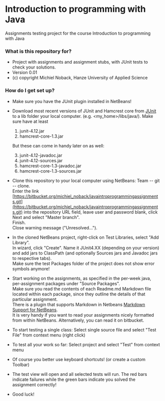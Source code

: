 # Introduction to programming with Java #

Assignments testing project for the course Introduction to programming with Java

### What is this repository for? ###

* Project with assignments and assignment stubs, with JUnit tests to check your solutions.
* Version 0.01
* (c) copyright Michiel Noback, Hanze University of Applied Science

### How do I get set up? ###

* Make sure you have the JUnit plugin installed in NetBeans!
* Download most recent versions of JUnit and Hamcrest core from [JUnit](https://github.com/junit-team/junit/wiki/Download-and-Install) to a lib folder your local computer. (e.g. <my_home>/libs/java/). Make sure have at least

    1. junit-4.12.jar
    2. hamcrest-core-1.3.jar

    But these can come in handy later on as well:

    3. junit-4.12-javadoc.jar
    4. junit-4.12-sources.jar
    5. hamcrest-core-1.3-javadoc.jar
    6. hamcrest-core-1.3-sources.jar

* Clone this repository to your local computer using NetBeans: Team -- git -- clone.  
Enter the link [https://bitbucket.org/michiel_noback/javaintroprogrammingassignments.git](https://bitbucket.org/michiel_noback/javaintroprogrammingassignments.git)
 into the repository URL field, leave user and password blank, click Next and select "Master branch".  
Finish.  
Close warning message ("Unresolved...").
 
* In the cloned NetBeans project, right-click on Test Libraries, select "Add Library".  
In wizard, click "Create". Name it JUnit4.XX (depending on your version) and add jars to ClassPath 
(and optionally Sources jars and Javadoc jars to respective tabs).  
Make sure the test Packages folder of the project does not show error symbols anymore!  

* Start working on the assignments, as specified in the per-week java, per-assignment packages under "Source Packages".  
Make sure you read the contents of each Readme.md Markdown file located within each package, since they outline the details of that particular assignment.  
There is a plugin that supports Markdown in Netbeans [Markdown Support for NetBeans](https://github.com/madflow/flow-netbeans-markdown).  
It is very handy if you want to read your assignments nicely formatted from within NetBeans. Alternatively, you can read it on bitbucket.  

* To start testing a single class: Select single source file and select "Test File" from context menu (right click)

* To test all your work so far: Select project and select "Test" from context menu

* Of course you better use keyboard shortcuts! (or create a custom Toolbar)

* The test view will open and all selected tests will run. The red bars indicate failures while the green bars indicate you solved the assignment correctly!

* Good luck!
